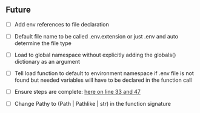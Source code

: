 ## Future

- [ ] Add env references to file declaration

- [ ] Default file name to be called .env.extension or just .env and auto determine the file type

- [ ] Load to global namespace without explicitly adding the globals() dictionary as an argument

- [ ] Tell load function to default to environment namespace if .env file is not found but needed variables will have to be declared in the function call

- [ ] Ensure steps are complete: [here on line 33 and 47](../secret_garden/readers.py)

- [ ] Change Pathy to (Path | Pathlike | str) in the function signature
